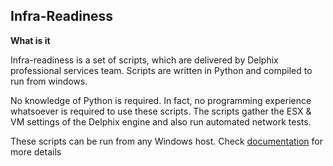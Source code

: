 
## **Infra-Readiness**

**What is it**

Infra-readiness  is a set of scripts, which are delivered by Delphix professional services team. Scripts are written in Python and compiled to run from windows.

No knowledge of Python is required. In fact, no programming experience whatsoever is required to use these scripts. The scripts gather the ESX & VM settings of the Delphix engine and also run automated 
network tests.

These scripts can be run from any Windows host. Check  [documentation](https://github.com/delphix/infra-readiness/wiki/documentation) for more details

